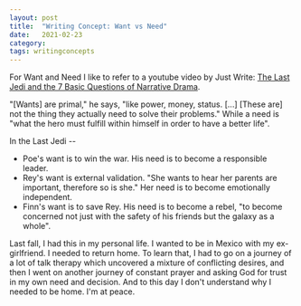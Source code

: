 ```yaml
---
layout: post
title:  "Writing Concept: Want vs Need"
date:   2021-02-23
category: 
tags: writingconcepts
---
```

For Want and Need I like to refer to a youtube video by Just Write: [The Last Jedi and the 7 Basic Questions of Narrative Drama](https://www.youtube.com/watch?v=CE7SkcoyVAI).

"[Wants] are primal," he says, "like power, money, status. [...] [These are] not the thing they actually need to solve their problems." While a need is "what the hero must fulfill within himself in order to have a better life".

In the Last Jedi --
- Poe's want is to win the war. His need is to become a responsible leader. 
- Rey's want is external validation. "She wants to hear her parents are important, therefore so is she." Her need is to become emotionally independent. 
- Finn's want is to save Rey. His need is to become a rebel, "to become concerned not just with the safety of his friends but the galaxy as a whole".

Last fall, I had this in my personal life. I wanted to be in Mexico with my ex-girlfriend. I needed to return home. To learn that, I had to go on a journey of a lot of talk therapy which uncovered a mixture of conflicting desires, and then I went on another journey of constant prayer and asking God for trust in my own need and decision. And to this day I don't understand why I needed to be home. I'm at peace.